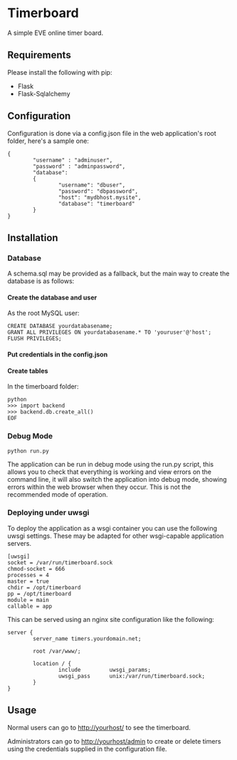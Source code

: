 # Timerboard

A simple EVE online timer board.

## Requirements

Please install the following with pip:

* Flask
* Flask-Sqlalchemy

## Configuration

Configuration is done via a config.json file in the web application's root folder, here's a sample one:

```
{
        "username" : "adminuser",
        "password" : "adminpassword",
        "database":
        {
                "username": "dbuser",
                "password": "dbpassword",
                "host": "mydbhost.mysite",
                "database": "timerboard"
        }
}
```

## Installation

### Database

A schema.sql may be provided as a fallback, but the main way to create the database is as follows:

#### Create the database and user
As the root MySQL user:
```
CREATE DATABASE yourdatabasename;
GRANT ALL PRIVILEGES ON yourdatabasename.* TO 'youruser'@'host';
FLUSH PRIVILEGES;
```
#### Put credentials in the config.json

#### Create tables
In the timerboard folder:
```
python
>>> import backend
>>> backend.db.create_all()
EOF
```

### Debug Mode

```
python run.py
```

The application can be run in debug mode using the run.py script, this allows you to check that everything is working and view errors on the command line, it will also switch the application into debug mode, showing errors within the web browser when they occur. This is not the recommended mode of operation.

### Deploying under uwsgi

To deploy the application as a wsgi container you can use the following uwsgi settings. These may be adapted for other wsgi-capable application servers.

```
[uwsgi]
socket = /var/run/timerboard.sock
chmod-socket = 666
processes = 4
master = true
chdir = /opt/timerboard
pp = /opt/timerboard
module = main
callable = app
```

This can be served using an nginx site configuration like the following:

```
server {
        server_name timers.yourdomain.net;

        root /var/www/;

        location / {
                include         uwsgi_params;
                uwsgi_pass      unix:/var/run/timerboard.sock;
        }
}
```

## Usage

Normal users can go to [http://yourhost/](http://yourhost/) to see the timerboard.

Administrators can go to [http://yourhost/admin](http://yourhost/admin) to create or delete timers using the credentials supplied in the configuration file.
